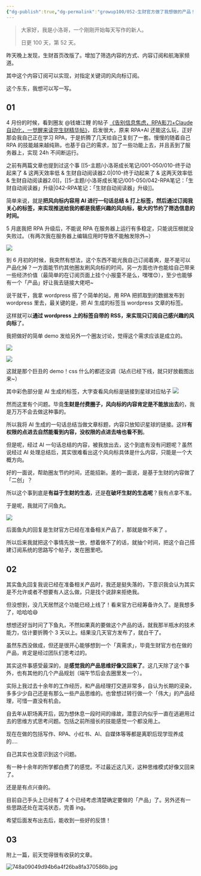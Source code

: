 ```yaml
---
{"dg-publish":true,"dg-permalink":"growup100/052-生财官方做了我想做的产品！！！","permalink":"/growup100/052-生财官方做了我想做的产品！！！/","tags":["小洛哥成长笔记"],"noteIcon":"1","created":"2024-06-10","updated":"2024-06-10"}
---
```



> 大家好，我是小洛哥，一个刚刚开始每天写作的新人。
> 
> 日更 100 天，第 52 天。

昨天晚上发现，生财首页改版了。增加了筛选内容的方式、内容订阅和航海家频道。

其中这个内容订阅可以实现，对指定关键词的风向标订阅。

这个东东，我想可以写一写。

## 01

4 月份的时候，看到圈友 @钱塘江鲤 的帖子 [《告别信息焦虑，RPA影刀+Claude自动化，一觉醒来读完生财精华帖》](https://wx.zsxq.com/dweb2/index/topic_detail/5122528251158814)，启发很大，原来 RPA+AI 还能这么玩，正好那会我自己正在学习 RPA，于是折腾了几天给自己复刻了一套。慢慢的随着自己 RPA 的技能越来越纯熟，也基于自己的需求，加了一些功能上去，并且丢到了服务器上，实现 24h 不间断运行。

之前有两篇文章也提到过这个事 [[5-主题/小洛哥成长笔记/001-050/010-终于动起来了 & 这两天效率低 & 生财自动阅读器2.0\|010-终于动起来了 & 这两天效率低 & 生财自动阅读器2.0]]，[[5-主题/小洛哥成长笔记/001-050/042-RPA笔记：「生财自动阅读器」升级\|042-RPA笔记：「生财自动阅读器」升级]]。

简单来说，就是**把风向标内容用 AI 进行一句话总结 & 打上标签，然后通过订阅我关心的标签，来实现推送给我的都是我感兴趣的风向标，极大的节约了筛选信息的时间。**

5 月底我把 RPA 升级后，不能说 RPA 在服务器上运行有多稳定，只能说压根就没失败过。（有两次我在服务器上编辑应用时导致不能触发除外~）

![](http://img.xlg.life/images%2F2024%2F06%2F10%2F20240610015503-87e2cf94d3c83349ee713baf4039e1a5.png)

到 6 月初的时候，我突然有想法，这个东西不能光我自己订阅着爽，是不是可以产品化掉？一方面能节约其他圈友刷风向标的时间，另一方面也许也能给自己带来一些经济价值（最简单的在订阅页面上挂个小报童不是么，嘿嘿😊），至少也能够有一个「产品」好让我去链接大佬吧~

说干就干，我拿 wordpress 搭了个简单的站，用 RPA 把抓取到的数据发布到 wordpress 里去，最关键的是，把 AI 生成的标签当 wordpress 文章的标签。

这样就可以**通过 wordpress 上的标签自带的 RSS，来实现只订阅自己感兴趣的风向标**了。

我把做好的简单 demo 发给另外一个圈友讨论，觉得这个需求应该是成立的。

![](http://img.xlg.life/images%2F2024%2F06%2F10%2F20240610020543-e7458033745e1676fd82c18ca67a188c.png)

![](http://img.xlg.life/images%2F2024%2F06%2F10%2F20240610020734-22c299eebd11686bce0ab7754087f5ca.png)

这就是那个巨丑的 demo！css 什么的都还没调（站点已经下线，就只好放截图出来~）

其中彩色部分是 AI 生成的标签，大字查看风向标是链接到星球对应帖子
![](http://img.xlg.life/images%2F2024%2F06%2F10%2F20240610033047-539723dfcfb07112c2b611b17d29136c.png)

然而这里有个问题。毕竟**生财是付费圈子，风向标的内容肯定是不能放出去**的，我是万万不会去做这种事的。

所以我将 AI 生成的一句话总结当做文章标题，内容只放知识星球的链接。这样**有权限的点进去自然能看到内容，没权限的点进去啥也看不到**。

但是呢，经过 AI 一句话总结的内容，被我放出去，这个到底有没有问题呢？虽然说经过 AI 处理总结后，其实很难看出这个风向标具体是什么内容，只能是一个大概方向。

好的一面说，帮助圈友节约时间，还能招新。差的一面说，是基于生财的内容做了「二创」？

所以这个事到底是**有益于生财的生态**，还是**在破坏生财的生态呢**？我有点拿不准。

于是呢，我就问了问鱼丸。

![](http://img.xlg.life/images%2F2024%2F06%2F10%2F20240610124217-76473b19258c7ea5687e62d9a41f3483.png)

后面鱼丸的回复是生财官方已经在准备相关产品了，那就是做不来了 。

所以后来我就把这个事情先放一放，想着做不了的话，就抽个时间，把这个自己搭建订阅系统的思路写个帖子，发在圈里吧。

## 02

其实鱼丸回复我说已经在准备相关产品时，我还是挺失落的，下意识我会认为其实是不允许或者不想要有人这么做，只是找个说辞来拒绝我。

但没想到，没几天居然这个功能已经上线了！看来官方已经筹备许久了。是我想多了，哈哈哈😄

想想还好当时问了下鱼丸，不然如果真的要做这个产品的话，就我那半瓶水的技术能力，估计要折腾个 3 天以上。结果没几天官方发布了，就白干了。

虽然东西没做成，但还是很开心能够想到一个「真需求」，毕竟生财官方也在做的产品，肯定是经过团队们思考过的。

其实这件事感受最深的，是**感觉我的产品思维好像又回来了**。这几天除了这个事外，也有其他的几个产品规划（端午节后会去圈里发一个）。

实际上我过去十余年的工作经历，和产品经理打交道非常多，自认为长期的浸染，多多少少自己还是有那么一些产品思维的。也曾想过转行做一个「伟大」的产品经理，可惜一直没有机会。

自去年从职场离开后，因为想休息一段时间的缘故，潜意识内似乎一直在逃避用过去的思维方式思考问题。包括之前所擅长的技能感觉一个都没用上。

现在在做的包括写作、RPA、小红书、AI、自媒体等等都是离职后现学现养成的....

自己其实也没意识到这个问题。

有一种十余年的所学都白费了的感觉。不过最近这几天，这种思维模式好像又回来了。

还是是有点兴奋的。

目前自己手头上已经有了 4 个已经考虑清楚确定要做的「产品」了。另外还有一些思路还处在混沌状态，完善 ing。

希望后面发布出去后，能收到一些好的反馈！

## 03 

附上一篇，前天觉得很有收获的文章。

![748a09049d94b6a4f26ba8fa370586b.jpg](http://img.xlg.life/images%2F2024%2F06%2F08%2F748a09049d94b6a4f26ba8fa370586b-2ebf866e23dc071010041951cdae9685.jpg)
